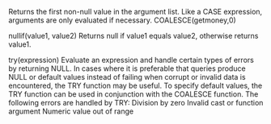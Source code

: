 
Returns the first non-null value in the argument list. Like a CASE expression, arguments are only evaluated 
if necessary.
COALESCE(getmoney,0)




nullif(value1, value2)
Returns null if value1 equals value2, otherwise returns value1.


try(expression)
Evaluate an expression and handle certain types of errors by returning NULL.
In cases where it is preferable that queries produce NULL or default values instead of failing when corrupt or invalid data is encountered, the TRY function may be useful. To specify default values, the TRY function can be used in conjunction with the COALESCE function.
The following errors are handled by TRY:
Division by zero
Invalid cast or function argument
Numeric value out of range